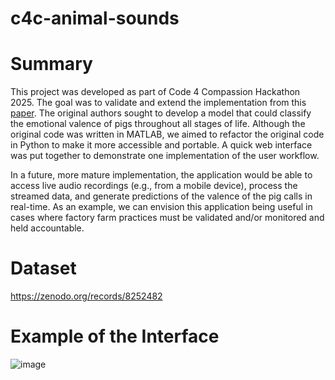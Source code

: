 # c4c-animal-sounds

# Summary 
This project was developed as part of Code 4 Compassion Hackathon 2025. The goal was to validate and extend the implementation from this [paper](https://www.nature.com/articles/s41598-022-07174-8). The original authors sought to develop a model that could classify the emotional valence of pigs throughout all stages of life. Although the original code was written in MATLAB, we aimed to refactor the original code in Python to make it more accessible and portable. A quick web interface was put together to demonstrate one implementation of the user workflow. 

In a future, more mature implementation, the application would be able to access live audio recordings (e.g., from a mobile device), process the streamed data, and generate predictions of the valence of the pig calls in real-time. As an example, we can envision this application being useful in cases where factory farm practices must be validated and/or monitored and held accountable. 


# Dataset
https://zenodo.org/records/8252482 


# Example of the Interface
![image](https://github.com/user-attachments/assets/c3684deb-5c41-4c67-99cf-a23ced50070b)
